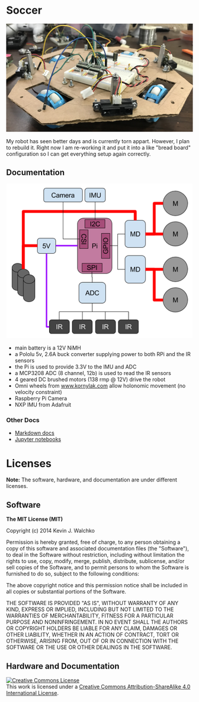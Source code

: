 # Soccer

![](pics/robot.JPG)

My robot has seen better days and is currently torn appart. However, I plan to rebuild
it. Right now I am re-working it and put it into a like "bread board" configuration so
I can get everything setup again correctly.

## Documentation

![](pics/soccer-power-data.png)

- main battery is a 12V NiMH
- a Pololu 5v, 2.6A buck converter supplying power to both RPi and the IR sensors
- the Pi is used to provide 3.3V to the IMU and ADC
- a MCP3208 ADC (8 channel, 12b) is used to read the IR sensors
- 4 geared DC brushed motors (138 rmp @ 12V) drive the robot
- Omni wheels from www.kornylak.com allow holonomic movement (no velocity constraint)
- Raspberry Pi Camera
- NXP IMU from Adafruit

### Other Docs

- [Markdown docs](./docs/Markdown)
- [Jupyter notebooks](./docs/ipython)

# Licenses

**Note:** The software, hardware, and documentation are under different licenses.

## Software

**The MIT License (MIT)**

Copyright (c) 2014 Kevin J. Walchko

Permission is hereby granted, free of charge, to any person obtaining a copy of
this software and associated documentation files (the "Software"), to deal in
the Software without restriction, including without limitation the rights to
use, copy, modify, merge, publish, distribute, sublicense, and/or sell copies
of the Software, and to permit persons to whom the Software is furnished to do
so, subject to the following conditions:

The above copyright notice and this permission notice shall be included in all
copies or substantial portions of the Software.

THE SOFTWARE IS PROVIDED "AS IS", WITHOUT WARRANTY OF ANY KIND, EXPRESS OR
IMPLIED, INCLUDING BUT NOT LIMITED TO THE WARRANTIES OF MERCHANTABILITY, FITNESS
FOR A PARTICULAR PURPOSE AND NONINFRINGEMENT. IN NO EVENT SHALL THE AUTHORS OR
COPYRIGHT HOLDERS BE LIABLE FOR ANY CLAIM, DAMAGES OR OTHER LIABILITY, WHETHER
IN AN ACTION OF CONTRACT, TORT OR OTHERWISE, ARISING FROM, OUT OF OR IN
CONNECTION WITH THE SOFTWARE OR THE USE OR OTHER DEALINGS IN THE SOFTWARE.

## Hardware and Documentation

<a rel="license" href="http://creativecommons.org/licenses/by-sa/4.0/">
	<img alt="Creative Commons License" style="border-width:0" src="https://i.creativecommons.org/l/by-sa/4.0/88x31.png" />
</a>
<br />This work is licensed under a <a rel="license" href="http://creativecommons.org/licenses/by-sa/4.0/">Creative Commons Attribution-ShareAlike 4.0 International License</a>.
